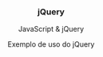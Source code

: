 <h3 align="center">
  jQuery
</h3>

<p align="center">JavaScript & jQuery</p>

<p align="center">Exemplo de uso do jQuery</p>
